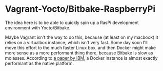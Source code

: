 Vagrant-Yocto/Bitbake-RaspberryPi
=======

The idea here is to be able to quickly spin up a RasPi development environment
with Yocto/Bitbake.

Maybe Vagrant isn't the way to do this, because (at least on my macbook) it
relies on a virtualbox instance, which isn't very fast. Some day soon I'll move
this effort to the much faster Linux box, and then Docker might make more sense
as a more performant thing there, because Bitbake is slow as molasses.
According to [a paper by
IBM](http://domino.research.ibm.com/library/cyberdig.nsf/papers/0929052195DD819C85257D2300681E7B/$File/rc25482.pdf),
a Docker instance is almost exactly performant as the native platform.
